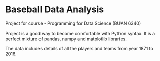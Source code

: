 # Baseball Data Analysis 
Project for course - Programming for Data Science (BUAN 6340)

Project is a good way to become comfortable with Python syntax. It is a perfect mixture of pandas, numpy and matplotlib libraries.

The data includes details of all the players and teams from year 1871 to 2016.
